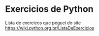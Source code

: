 # Exercicios de Python
 Lista de exercicos que peguei do site https://wiki.python.org.br/ListaDeExercicios
